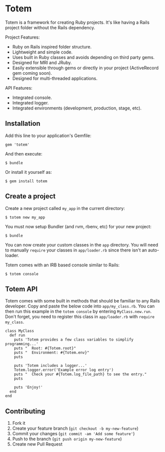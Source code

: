 # Totem

Totem is a framework for creating Ruby projects.
It's like having a Rails project folder without the Rails dependency.

Project Features:
- Ruby on Rails inspired folder structure.
- Lightweight and simple code.
- Uses built in Ruby classes and avoids depending on third party gems.
- Designed for MRI and JRuby.
- Easily extensible through gems or directly in your project (ActiveRecord gem coming soon).
- Designed for multi-threaded applications.

API Features:
- Integrated console.
- Integrated logger.
- Integrated environments (development, production, stage, etc).

## Installation

Add this line to your application's Gemfile:

    gem 'totem'

And then execute:

    $ bundle

Or install it yourself as:

    $ gem install totem

## Create a project

Create a new project called `my_app` in the current directory:

    $ totem new my_app

You must now setup Bundler (and rvm, rbenv, etc) for your new project:

    $ bundle

You can now create your custom classes in the `app` directory.
You will need to manually `require` your classes in `app/loader.rb` since there isn't an auto-loader.

Totem comes with an IRB based console similar to Rails:

    $ totem console

## Totem API

Totem comes with some built in methods that should be familiar to any Rails developer.
Copy and paste the below code into `app/my_class.rb`.
You can then run this example in the `totem console` by entering `MyClass.new.run`.
Don't forget, you need to register this class in `app/loader.rb` with `require my_class`.

    class MyClass
      def run
        puts 'Totem provides a few class variables to simplify programming...'
        puts "  Root: #{Totem.root}"
        puts "  Environment: #{Totem.env}"
        puts

        puts 'Totem includes a logger...'
        Totem.logger.error('Example error log entry')
        puts "  Check your #{Totem.log_file_path} to see the entry."
        puts

        puts 'Enjoy!'
      end
    end

## Contributing

1. Fork it
2. Create your feature branch (`git checkout -b my-new-feature`)
3. Commit your changes (`git commit -am 'Add some feature'`)
4. Push to the branch (`git push origin my-new-feature`)
5. Create new Pull Request
